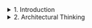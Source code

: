 

<details>
<summary>1. Introduction</summary>

# Expectations of an Architect
- Architecture Decisions (Ex: use a reactive-based framework for frontend web development)
- Analyze the Architecture (Ex: Analyze and recommend solutions for improvement)
- Keep Current with Latest Trends
- Ensure Compliance with Decisions (EX: Presentation layer must not access DB)
- Diverse Exposure and Experience (EX: technical breadth > technical depth)
- Have Business Domain Knowledge
- Possess Interpersonal Skills
- Understand and Navigate Politics

# Intersection of Architecture and..
- Elastic Scale & PETS.COM' mascot
# Engineering Practices
- Estimation (How much time, How many resources, How much money?)
- fitness functons
# Operations/DevOps
- ESB-driven SOA
# Process
- Agile methodologies
# Data
- External storage

# Laws of Software Architecture
- 1. Trade-off
- 2. Why is more important than how
- To understand important trade-offs in architecture, developers must understand some basic concepts and terminology concerning components, moularity, coupling, and connascence


</details>

<details>
<summary>2. Architectural Thinking</summary>

# Architecture Versus Design
- No virtual barrier between architect & development team

# Technical Breadth
- As an architect, breadth is more important than depth

# Analyzing Trade-Offs
## Bid & Auction Example (Topic vs. Queue)
### Topic:
- Easy Implementation
- less data security
- Only supports homogeneous contracts
- No monitoring of the # of messages in the topics
### Queue:
- Difficult Implementation
- More data security
- Its own contract specific to the data
- Each queue can be monitored individually

# Understanding Business Drivers
- Scalability
- Performance
- Availability

# Balancing Architecture and Hands-On Coding
- Production code
- proof-of-concepts
- - The architect should write the best production-quality code t hey can
- Bug fixes within an iteration
- Leveraging automation by creating simple command-line tools (Look for repetitive tasks)
- - EX: Automated source validator
- - EX: Automated checklists
- - EX: Repetitive manual code refactoring tasks
- Frequent Code Review
-
</details>




